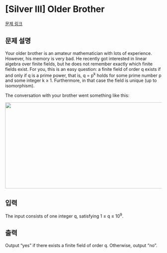 # [Silver III] Older Brother

[문제 링크](https://www.acmicpc.net/problem/13469) 

## 문제 설명

<p>Your older brother is an amateur mathematician with lots of experience. However, his memory is very bad. He recently got interested in linear algebra over finite fields, but he does not remember exactly which finite fields exist. For you, this is an easy question: a finite field of order q exists if and only if q is a prime power, that is, q = p<sup>k</sup> holds for some prime number p and some integer k ≥ 1. Furthermore, in that case the field is unique (up to isomorphism).</p>

<p>The conversation with your brother went something like this:</p>

<p><img alt="" src="https://onlinejudgeimages.s3.amazonaws.com/problem/13469/%EC%8A%A4%ED%81%AC%EB%A6%B0%EC%83%B7%202016-11-01%20%EC%98%A4%ED%9B%84%202.22.39.png" style="height:276px; width:550px"></p>

## 입력 

 <p>The input consists of one integer q, satisfying 1 ≤ q ≤ 10<sup>9</sup>.</p>

## 출력 

 <p>Output “yes” if there exists a finite field of order q. Otherwise, output “no”.</p>

